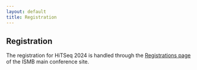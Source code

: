 ```yaml
---
layout: default
title: Registration
---
```



<div class="box">
            <h2>Registration</h2>
            <p> The registration for HiTSeq 2024 is handled through the <a target="_top"
                href="https://www.iscb.org/ismb2024/register">Registrations
                page</a> of the ISMB main conference site. </p>
            <p> </p>
          </div>
          <br />
</div>
